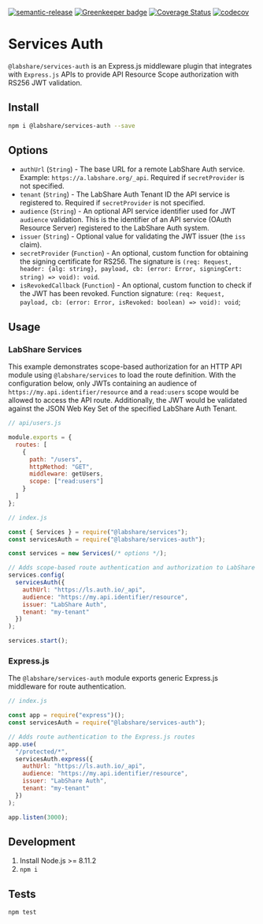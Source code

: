 [![semantic-release](https://img.shields.io/badge/%20%20%F0%9F%93%A6%F0%9F%9A%80-semantic--release-e10079.svg)](https://github.com/semantic-release/semantic-release)
[![Greenkeeper badge](https://badges.greenkeeper.io/LabShare/services-auth.svg)](https://greenkeeper.io/)
[![Coverage Status](https://coveralls.io/repos/github/LabShare/services-auth/badge.svg)](https://coveralls.io/github/LabShare/services-auth)
[![codecov](https://codecov.io/gh/LabShare/services-cache/branch/master/graph/badge.svg)](https://codecov.io/gh/LabShare/services-cache)

# Services Auth

`@labshare/services-auth` is an Express.js middleware plugin that integrates with `Express.js` APIs to provide API
Resource Scope authorization with RS256 JWT validation.

## Install

```sh
npm i @labshare/services-auth --save
```

## Options

- `authUrl` (`String`) - The base URL for a remote LabShare Auth service. Example: `https://a.labshare.org/_api`.
  Required if `secretProvider` is not specified.
- `tenant` (`String`) - The LabShare Auth Tenant ID the API service is registered to. Required if
  `secretProvider` is not specified.
- `audience` (`String`) - An optional API service identifier used for JWT `audience` validation. This is the identifier of an API service (OAuth Resource Server) registered to the LabShare Auth system.
- `issuer` (`String`) - Optional value for validating the JWT issuer (the `iss` claim).
- `secretProvider` (`Function`) - An optional, custom function for obtaining the signing certificate for RS256. The signature is `(req: Request, header: {alg: string}, payload, cb: (error: Error, signingCert: string) => void): void`.
- `isRevokedCallback` (`Function`) - An optional, custom function to check if the JWT has been revoked. Function signature: `(req: Request, payload, cb: (error: Error, isRevoked: boolean) => void): void`;

## Usage

### LabShare Services

This example demonstrates scope-based authorization for an HTTP API module using `@labshare/services` to load the route definition.
With the configuration below, only JWTs containing an audience of `https://my.api.identifier/resource` and a `read:users` scope
would be allowed to access the API route. Additionally, the JWT would be validated against the JSON Web Key Set of the
specified LabShare Auth Tenant.

```js
// api/users.js

module.exports = {
  routes: [
    {
      path: "/users",
      httpMethod: "GET",
      middleware: getUsers,
      scope: ["read:users"]
    }
  ]
};
```

```js
// index.js

const { Services } = require("@labshare/services");
const servicesAuth = require("@labshare/services-auth");

const services = new Services(/* options */);

// Adds scope-based route authentication and authorization to LabShare Service routes and sockets
services.config(
  servicesAuth({
    authUrl: "https://ls.auth.io/_api",
    audience: "https://my.api.identifier/resource",
    issuer: "LabShare Auth",
    tenant: "my-tenant"
  })
);

services.start();
```

### Express.js

The `@labshare/services-auth` module exports generic Express.js middleware for route authentication.

```js
// index.js

const app = require("express")();
const servicesAuth = require("@labshare/services-auth");

// Adds route authentication to the Express.js routes
app.use(
  "/protected/*",
  servicesAuth.express({
    authUrl: "https://ls.auth.io/_api",
    audience: "https://my.api.identifier/resource",
    issuer: "LabShare Auth",
    tenant: "my-tenant"
  })
);

app.listen(3000);
```

## Development

1. Install Node.js >= 8.11.2
2. `npm i`

## Tests

`npm test`
